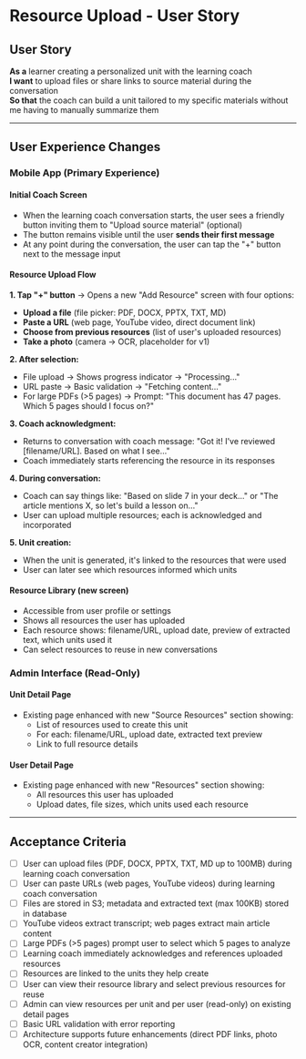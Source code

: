 # Resource Upload - User Story

## User Story

**As a** learner creating a personalized unit with the learning coach  
**I want** to upload files or share links to source material during the conversation  
**So that** the coach can build a unit tailored to my specific materials without me having to manually summarize them

---

## User Experience Changes

### Mobile App (Primary Experience)

#### Initial Coach Screen
- When the learning coach conversation starts, the user sees a friendly button inviting them to "Upload source material" (optional)
- The button remains visible until the user **sends their first message**
- At any point during the conversation, the user can tap the "+" button next to the message input

#### Resource Upload Flow

**1. Tap "+" button** → Opens a new "Add Resource" screen with four options:
   - **Upload a file** (file picker: PDF, DOCX, PPTX, TXT, MD)
   - **Paste a URL** (web page, YouTube video, direct document link)
   - **Choose from previous resources** (list of user's uploaded resources)
   - **Take a photo** (camera → OCR, placeholder for v1)

**2. After selection:**
   - File upload → Shows progress indicator → "Processing..."
   - URL paste → Basic validation → "Fetching content..."
   - For large PDFs (>5 pages) → Prompt: "This document has 47 pages. Which 5 pages should I focus on?"

**3. Coach acknowledgment:**
   - Returns to conversation with coach message: "Got it! I've reviewed [filename/URL]. Based on what I see..."
   - Coach immediately starts referencing the resource in its responses

**4. During conversation:**
   - Coach can say things like: "Based on slide 7 in your deck..." or "The article mentions X, so let's build a lesson on..."
   - User can upload multiple resources; each is acknowledged and incorporated

**5. Unit creation:**
   - When the unit is generated, it's linked to the resources that were used
   - User can later see which resources informed which units

#### Resource Library (new screen)
- Accessible from user profile or settings
- Shows all resources the user has uploaded
- Each resource shows: filename/URL, upload date, preview of extracted text, which units used it
- Can select resources to reuse in new conversations

### Admin Interface (Read-Only)

#### Unit Detail Page
- Existing page enhanced with new "Source Resources" section showing:
  - List of resources used to create this unit
  - For each: filename/URL, upload date, extracted text preview
  - Link to full resource details

#### User Detail Page
- Existing page enhanced with new "Resources" section showing:
  - All resources this user has uploaded
  - Upload dates, file sizes, which units used each resource

---

## Acceptance Criteria

- [ ] User can upload files (PDF, DOCX, PPTX, TXT, MD up to 100MB) during learning coach conversation
- [ ] User can paste URLs (web pages, YouTube videos) during learning coach conversation
- [ ] Files are stored in S3; metadata and extracted text (max 100KB) stored in database
- [ ] YouTube videos extract transcript; web pages extract main article content
- [ ] Large PDFs (>5 pages) prompt user to select which 5 pages to analyze
- [ ] Learning coach immediately acknowledges and references uploaded resources
- [ ] Resources are linked to the units they help create
- [ ] User can view their resource library and select previous resources for reuse
- [ ] Admin can view resources per unit and per user (read-only) on existing detail pages
- [ ] Basic URL validation with error reporting
- [ ] Architecture supports future enhancements (direct PDF links, photo OCR, content creator integration)
